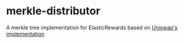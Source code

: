 # merkle-distributor

A merkle tree implementation for ElasticRewards based on [Uniswap's implementation](https://github.com/Uniswap/merkle-distributor)